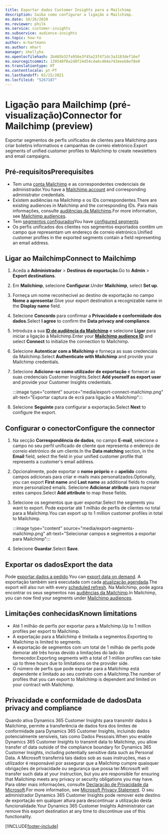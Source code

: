 ```yaml
---
title: Exportar dados Customer Insights para a Mailchimp
description: Saiba como configurar a ligação a Mailchimp.
ms.date: 10/26/2020
ms.reviewer: philk
ms.service: customer-insights
ms.subservice: audience-insights
ms.topic: how-to
author: m-hartmann
ms.author: mhart
manager: shellyha
ms.openlocfilehash: 2b465b32fa956e3f45a23f471dc3a3183def16ef
ms.sourcegitcommit: 139548f8a2d0f24d54c4a6c404a743eeeb8ef8e0
ms.translationtype: HT
ms.contentlocale: pt-PT
ms.lasthandoff: 02/15/2021
ms.locfileid: "5267187"
---
```

# <a name="connector-for-mailchimp-preview"></a><span data-ttu-id="9cc46-103">Ligação para Mailchimp (pré-visualização)</span><span class="sxs-lookup"><span data-stu-id="9cc46-103">Connector for Mailchimp (preview)</span></span>

<span data-ttu-id="9cc46-104">Exportar segmentos de perfis unificados de clientes para Mailchimp para criar boletins informativos e campanhas de correio eletrónico.</span><span class="sxs-lookup"><span data-stu-id="9cc46-104">Export segments of unified customer profiles to Mailchimp to create newsletters and email campaigns.</span></span>

## <a name="prerequisites"></a><span data-ttu-id="9cc46-105">Pré-requisitos</span><span class="sxs-lookup"><span data-stu-id="9cc46-105">Prerequisites</span></span>

-   <span data-ttu-id="9cc46-106">Tem uma [conta Mailchimp](https://mailchimp.com/) e as correspondentes credenciais de administrador.</span><span class="sxs-lookup"><span data-stu-id="9cc46-106">You have a [Mailchimp account](https://mailchimp.com/) and corresponding administrator credentials.</span></span>
-   <span data-ttu-id="9cc46-107">Existem audiências na Mailchimp e os IDs correspondentes.</span><span class="sxs-lookup"><span data-stu-id="9cc46-107">There are existing audiences in Mailchimp and the corresponding IDs.</span></span> <span data-ttu-id="9cc46-108">Para mais informações, consulte [audiências da Mailchimp](https://mailchimp.com/help/create-audience/).</span><span class="sxs-lookup"><span data-stu-id="9cc46-108">For more information, see [Mailchimp audiences](https://mailchimp.com/help/create-audience/).</span></span>
-   <span data-ttu-id="9cc46-109">Tem [segmentos configurados](segments.md)</span><span class="sxs-lookup"><span data-stu-id="9cc46-109">You have [configured segments](segments.md)</span></span>
-   <span data-ttu-id="9cc46-110">Os perfis unificados dos clientes nos segmentos exportados contêm um campo que representam um endereço de correio eletrónico.</span><span class="sxs-lookup"><span data-stu-id="9cc46-110">Unified customer profiles in the exported segments contain a field representing an email address.</span></span>

## <a name="connect-to-mailchimp"></a><span data-ttu-id="9cc46-111">Ligar ao Mailchimp</span><span class="sxs-lookup"><span data-stu-id="9cc46-111">Connect to Mailchimp</span></span>

1. <span data-ttu-id="9cc46-112">Aceda a **Administrador** > **Destinos de exportação**.</span><span class="sxs-lookup"><span data-stu-id="9cc46-112">Go to **Admin** > **Export destinations**.</span></span>

1. <span data-ttu-id="9cc46-113">Em **Mailchimp**, selecione **Configurar**.</span><span class="sxs-lookup"><span data-stu-id="9cc46-113">Under **Mailchimp**, select **Set up**.</span></span>

1. <span data-ttu-id="9cc46-114">Forneça um nome reconhecível ao destino de exportação no campo **Nome a apresentar**.</span><span class="sxs-lookup"><span data-stu-id="9cc46-114">Give your export destination a recognizable name in the **Display name** field.</span></span>

1. <span data-ttu-id="9cc46-115">Selecione **Concordo** para confirmar a **Privacidade e conformidade dos dados**.</span><span class="sxs-lookup"><span data-stu-id="9cc46-115">Select **I agree** to confirm the **Data privacy and compliance**.</span></span>

1. <span data-ttu-id="9cc46-116">Introduza a sua **[ID de audiência da Mailchimp](https://mailchimp.com/help/find-audience-id/)** e selecione **Ligar** para iniciar a ligação à Mailchimp.</span><span class="sxs-lookup"><span data-stu-id="9cc46-116">Enter your **[Mailchimp audience ID](https://mailchimp.com/help/find-audience-id/)** and select **Connect** to initialize the connection to Mailchimp.</span></span>

1. <span data-ttu-id="9cc46-117">Selecione **Autenticar com a Mailchimp** e forneça as suas credenciais da Mailchimp.</span><span class="sxs-lookup"><span data-stu-id="9cc46-117">Select **Authenticate with Mailchimp** and provide your Mailchimp credentials.</span></span>

1. <span data-ttu-id="9cc46-118">Selecione **Adicione-se como utilizador de exportação** e fornecer as suas credenciais Customer Insights.</span><span class="sxs-lookup"><span data-stu-id="9cc46-118">Select **Add yourself as export user** and provide your Customer Insights credentials.</span></span>

   :::image type="content" source="media/export-connect-mailchimp.png" alt-text="Exportar captura de ecrã para ligação a Mailchimp":::

1. <span data-ttu-id="9cc46-120">Selecione **Seguinte** para configurar a exportação.</span><span class="sxs-lookup"><span data-stu-id="9cc46-120">Select **Next** to configure the export.</span></span>

## <a name="configure-the-connector"></a><span data-ttu-id="9cc46-121">Configurar o conector</span><span class="sxs-lookup"><span data-stu-id="9cc46-121">Configure the connector</span></span>

1. <span data-ttu-id="9cc46-122">Na secção **Correspondência de dados**, no campo **E-mail**, selecione o campo no seu perfil unificado de cliente que representa o endereço de correio eletrónico de um cliente.</span><span class="sxs-lookup"><span data-stu-id="9cc46-122">In the **Data matching** section, in the **Email** field, select the field in your unified customer profile that represents a customer's email address.</span></span> 

1. <span data-ttu-id="9cc46-123">Opcionalmente, pode exportar o **nome próprio** e o **apelido** como campos adicionais para criar e-mails mais personalizados.</span><span class="sxs-lookup"><span data-stu-id="9cc46-123">Optionally, you can export **First name** and **Last name** as additional fields to create more personalized emails.</span></span> <span data-ttu-id="9cc46-124">Selecione **Adicionar atributo** para mapear estes campos.</span><span class="sxs-lookup"><span data-stu-id="9cc46-124">Select **Add attribute** to map these fields.</span></span>

1. <span data-ttu-id="9cc46-125">Selecione os segmentos que quer exportar.</span><span class="sxs-lookup"><span data-stu-id="9cc46-125">Select the segments you want to export.</span></span> <span data-ttu-id="9cc46-126">Pode exportar até 1 milhão de perfis de clientes no total para a Mailchimp.</span><span class="sxs-lookup"><span data-stu-id="9cc46-126">You can export up to 1 million customer profiles in total to Mailchimp.</span></span>

   :::image type="content" source="media/export-segments-mailchimp.png" alt-text="Selecionar campos e segmentos a exportar para Mailchimp":::

1. <span data-ttu-id="9cc46-128">Selecione **Guardar**.</span><span class="sxs-lookup"><span data-stu-id="9cc46-128">Select **Save**.</span></span>

## <a name="export-the-data"></a><span data-ttu-id="9cc46-129">Exportar os dados</span><span class="sxs-lookup"><span data-stu-id="9cc46-129">Export the data</span></span>

<span data-ttu-id="9cc46-130">Pode [exportar dados a pedido](export-destinations.md).</span><span class="sxs-lookup"><span data-stu-id="9cc46-130">You can [export data on demand](export-destinations.md).</span></span> <span data-ttu-id="9cc46-131">A exportação também será executada com cada [atualização agendada](system.md#schedule-tab).</span><span class="sxs-lookup"><span data-stu-id="9cc46-131">The export will also run with every [scheduled refresh](system.md#schedule-tab).</span></span> <span data-ttu-id="9cc46-132">Na Mailchimp, pode agora encontrar os seus segmentos nas [audiências da Mailchimp](https://mailchimp.com/help/create-audience/).</span><span class="sxs-lookup"><span data-stu-id="9cc46-132">In Mailchimp, you can now find your segments under [Mailchimp audiences](https://mailchimp.com/help/create-audience/).</span></span>

## <a name="known-limitations"></a><span data-ttu-id="9cc46-133">Limitações conhecidas</span><span class="sxs-lookup"><span data-stu-id="9cc46-133">Known limitations</span></span>

- <span data-ttu-id="9cc46-134">Até 1 milhão de perfis por exportar para a Mailchimp.</span><span class="sxs-lookup"><span data-stu-id="9cc46-134">Up to 1 million profiles per export to Mailchimp.</span></span>
- <span data-ttu-id="9cc46-135">A exportação para a Mailchimp é limitada a segmentos.</span><span class="sxs-lookup"><span data-stu-id="9cc46-135">Exporting to Mailchimp is limited to segments.</span></span>
- <span data-ttu-id="9cc46-136">A exportação de segmentos com um total de 1 milhão de perfis pode demorar até três horas devido a limitações do lado do fornecedor.</span><span class="sxs-lookup"><span data-stu-id="9cc46-136">Exporting segments with a total of 1 million profiles can take up to three hours due to limitations on the provider side.</span></span> 
- <span data-ttu-id="9cc46-137">O número de perfis que pode exportar para a Mailchimp está dependente e limitado ao seu contrato com a Mailchimp.</span><span class="sxs-lookup"><span data-stu-id="9cc46-137">The number of profiles that you can export to Mailchimp is dependent and limited on your contract with Mailchimp.</span></span>

## <a name="data-privacy-and-compliance"></a><span data-ttu-id="9cc46-138">Privacidade e conformidade de dados</span><span class="sxs-lookup"><span data-stu-id="9cc46-138">Data privacy and compliance</span></span>

<span data-ttu-id="9cc46-139">Quando ativa Dynamics 365 Customer Insights para transmitir dados à Mailchimp, permite a transferência de dados fora dos limites de conformidade para Dynamics 365 Customer Insights, incluindo dados potencialmente sensíveis, tais como Dados Pessoais.</span><span class="sxs-lookup"><span data-stu-id="9cc46-139">When you enable Dynamics 365 Customer Insights to transmit data to Mailchimp, you allow transfer of data outside of the compliance boundary for Dynamics 365 Customer Insights, including potentially sensitive data such as Personal Data.</span></span> <span data-ttu-id="9cc46-140">A Microsoft transferirá tais dados sob as suas instruções, mas o utilizador é responsável por assegurar que a Mailchimp cumpre quaisquer obrigações de privacidade ou segurança que possa ter.</span><span class="sxs-lookup"><span data-stu-id="9cc46-140">Microsoft will transfer such data at your instruction, but you are responsible for ensuring that Mailchimp meets any privacy or security obligations you may have.</span></span> <span data-ttu-id="9cc46-141">Para obter mais informações, consulte [Declaração de Privacidade da Microsoft](https://go.microsoft.com/fwlink/?linkid=396732).</span><span class="sxs-lookup"><span data-stu-id="9cc46-141">For more information, see [Microsoft Privacy Statement](https://go.microsoft.com/fwlink/?linkid=396732).</span></span>
<span data-ttu-id="9cc46-142">O seu administrador Dynamics 365 Customer Insights pode remover este destino de exportação em qualquer altura para descontinuar a utilização desta funcionalidade.</span><span class="sxs-lookup"><span data-stu-id="9cc46-142">Your Dynamics 365 Customer Insights Administrator can remove this export destination at any time to discontinue use of this functionality.</span></span>


[!INCLUDE[footer-include](../includes/footer-banner.md)]